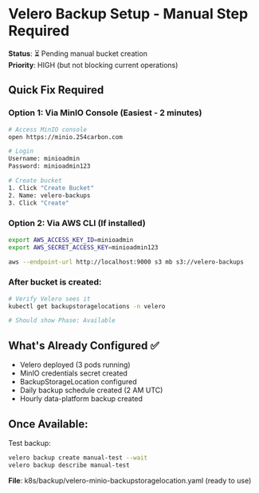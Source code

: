 # Velero Backup Setup - Manual Step Required

**Status**: ⏳ Pending manual bucket creation  
**Priority**: HIGH (but not blocking current operations)

## Quick Fix Required

### Option 1: Via MinIO Console (Easiest - 2 minutes)
```bash
# Access MinIO console
open https://minio.254carbon.com

# Login
Username: minioadmin
Password: minioadmin123

# Create bucket
1. Click "Create Bucket"
2. Name: velero-backups
3. Click "Create"
```

### Option 2: Via AWS CLI (If installed)
```bash
export AWS_ACCESS_KEY_ID=minioadmin
export AWS_SECRET_ACCESS_KEY=minioadmin123

aws --endpoint-url http://localhost:9000 s3 mb s3://velero-backups
```

### After bucket is created:
```bash
# Verify Velero sees it
kubectl get backupstoragelocations -n velero

# Should show Phase: Available
```

## What's Already Configured ✅

- Velero deployed (3 pods running)
- MinIO credentials secret created
- BackupStorageLocation configured
- Daily backup schedule created (2 AM UTC)
- Hourly data-platform backup created

## Once Available:

Test backup:
```bash
velero backup create manual-test --wait
velero backup describe manual-test
```

**File**: k8s/backup/velero-minio-backupstoragelocation.yaml (ready to use)

